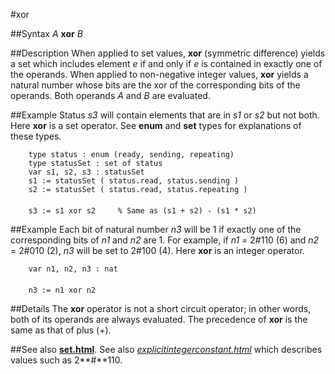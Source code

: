 
#xor

##Syntax
_A_ **xor** _B_



##Description
When applied to set values, **xor** (symmetric difference) yields a set which includes element _e_ if and only if _e_ is contained in exactly one of the operands. When applied to non-negative integer values, **xor** yields a natural number whose bits are the xor of the corresponding bits of the operands. Both operands _A_ and _B_ are evaluated.



##Example
Status _s3_ will contain elements that are in _s1_ or _s2_ but not both. Here **xor** is a set operator. See **enum** and **set** types for explanations of these types.


        type status : enum (ready, sending, repeating)
        type statusSet : set of status
        var s1, s2, s3 : statusSet
        s1 := statusSet ( status.read, status.sending )
        s2 := statusSet ( status.read, status.repeating )
        
        s3 := s1 xor s2     % Same as (s1 + s2) - (s1 * s2)
##Example
Each bit of natural number _n3_ will be 1 if exactly one of the corresponding bits of _n1_ and _n2_ are 1. For example, if _n1_ = 2#110 (6) and _n2_ = 2#010 (2), _n3_ will be set to 2#100 (4). Here **xor** is an integer operator.


        var n1, n2, n3 : nat
        
        n3 := n1 xor n2
##Details
The **xor** operator is not a short circuit operator; in other words, both of its operands are always evaluated. The precedence of **xor** is the same as that of plus (+).



##See also
**[set.html](set)**. See also _[explicitintegerconstant.html](explicitIntegerConstant)_ which describes values such as 2**#**110.


